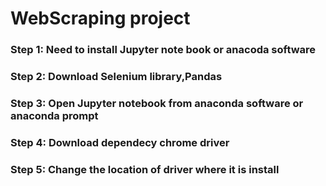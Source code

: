 # WebScraping project
### Step 1: Need to install Jupyter note book or anacoda software
### Step 2: Download Selenium library,Pandas
### Step 3: Open Jupyter notebook from anaconda software or anaconda prompt
### Step 4: Download dependecy chrome driver
### Step 5: Change the location of driver where it is install 

